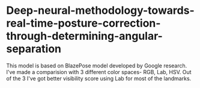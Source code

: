 # Deep-neural-methodology-towards-real-time-posture-correction-through-determining-angular-separation
This model is based on BlazePose model developed by Google research. I've made a comparision with 3 different color spaces- RGB, Lab, HSV. Out of the 3 I've got better visibility score using Lab for most of the landmarks.
